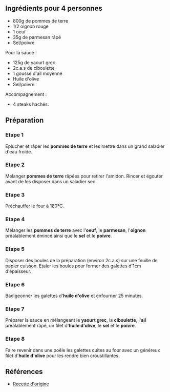 ## Ingrédients pour 4 personnes

- 800g de pommes de terre
- 1/2 oignon rouge
- 1 oeuf
- 35g de parmesan râpé
- Sel/poivre

Pour la sauce :

- 125g de yaourt grec
- 2c.a.s de ciboulette
- 1 gousse d'ail moyenne
- Huile d'olive
- Sel/poivre

Accompagnement :

- 4 steaks hachés.

## Préparation

### Etape 1

Eplucher et râper les **pommes de terre** et les mettre dans un grand saladier d'eau froide.

### Etape 2

Mélanger **pommes de terre** râpées pour retirer l'amidon. Rincer et égouter avant de les disposer dans un saladier sec.

### Etape 3

Préchauffer le four à 180°C.

### Etape 4

Mélanger les **pommes de terre** avec l'**oeuf**, le **parmesan**, l'**oignon** préalablement émincé ainsi que le **sel** et le **poivre**.

### Etape 5

Disposer des boules de la préparation (environ 2c.a.s) sur une feuille de papier cuisson. Etaler les boules pour former des galettes d'1cm d'épaisseur.

### Etape 6

Badigeonner les galettes d'**huile d'olive** et enfourner 25 minutes.

### Etape 7

Préparer la sauce en mélangeant le **yaourt grec**, la **ciboulette**, l'**ail** préalablement râpé, un filet d'**huile d'olive**, le **sel** et le **poivre**.

### Etape 8

Faire revenir dans une poêle les galettes cuites au four avec un généreux filet d'**huile d'olive** pour les rendre bien croustillantes.

## Références

- [Recette d'origine](https://www.instagram.com/p/CyjGYPcMqdq/)
